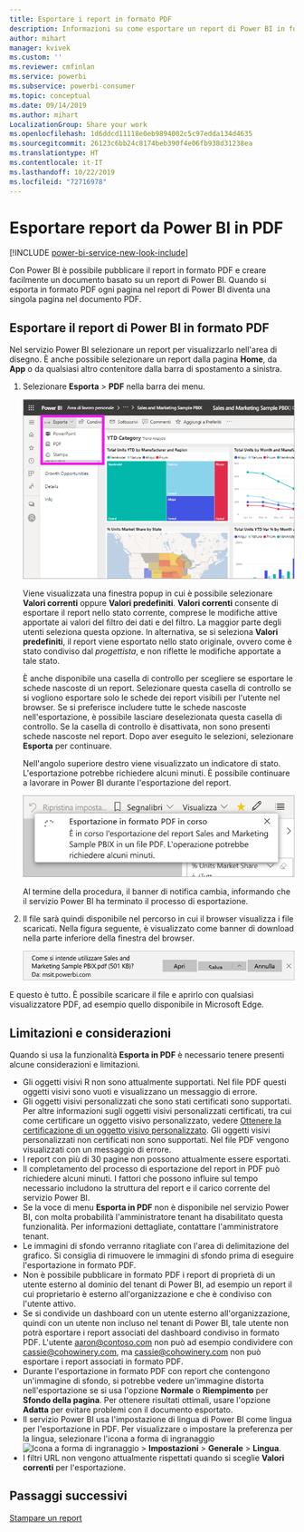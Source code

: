 ```yaml
---
title: Esportare i report in formato PDF
description: Informazioni su come esportare un report di Power BI in formato PDF.
author: mihart
manager: kvivek
ms.custom: ''
ms.reviewer: cmfinlan
ms.service: powerbi
ms.subservice: powerbi-consumer
ms.topic: conceptual
ms.date: 09/14/2019
ms.author: mihart
LocalizationGroup: Share your work
ms.openlocfilehash: 1d6ddcd11118e0eb9894002c5c97edda134d4635
ms.sourcegitcommit: 26123c6bb24c8174beb390f4e06fb938d31238ea
ms.translationtype: HT
ms.contentlocale: it-IT
ms.lasthandoff: 10/22/2019
ms.locfileid: "72716978"
---
```

# <a name="export-reports-from-power-bi-to-pdf"></a>Esportare report da Power BI in PDF

[!INCLUDE [power-bi-service-new-look-include](../includes/power-bi-service-new-look-include.md)]

Con Power BI è possibile pubblicare il report in formato PDF e creare facilmente un documento basato su un report di Power BI. Quando si esporta in formato PDF ogni pagina nel report di Power BI diventa una singola pagina nel documento PDF.

## <a name="export-your-power-bi-report-to-pdf"></a>Esportare il report di Power BI in formato PDF
Nel servizio Power BI selezionare un report per visualizzarlo nell'area di disegno. È anche possibile selezionare un report dalla pagina **Home**, da **App** o da qualsiasi altro contenitore dalla barra di spostamento a sinistra.

1. Selezionare **Esporta** > **PDF** nella barra dei menu.

    ![Selezionare Esporta dalla barra dei menu](media/end-user-pdf/power-bi-export.png)

    Viene visualizzata una finestra popup in cui è possibile selezionare **Valori correnti** oppure **Valori predefiniti**. **Valori correnti** consente di esportare il report nello stato corrente, comprese le modifiche attive apportate ai valori del filtro dei dati e del filtro. La maggior parte degli utenti seleziona questa opzione. In alternativa, se si seleziona **Valori predefiniti**, il report viene esportato nello stato originale, ovvero come è stato condiviso dal *progettista*, e non riflette le modifiche apportate a tale stato.
    
    È anche disponibile una casella di controllo per scegliere se esportare le schede nascoste di un report. Selezionare questa casella di controllo se si vogliono esportare solo le schede dei report visibili per l'utente nel browser. Se si preferisce includere tutte le schede nascoste nell'esportazione, è possibile lasciare deselezionata questa casella di controllo. Se la casella di controllo è disattivata, non sono presenti schede nascoste nel report. Dopo aver eseguito le selezioni, selezionare **Esporta** per continuare.
    
    Nell'angolo superiore destro viene visualizzato un indicatore di stato. L'esportazione potrebbe richiedere alcuni minuti. È possibile continuare a lavorare in Power BI durante l'esportazione del report.

    ![Messaggio di stato dell'esportazione](media/end-user-pdf/power-bi-export-progress.png)

    Al termine della procedura, il banner di notifica cambia, informando che il servizio Power BI ha terminato il processo di esportazione.

2. Il file sarà quindi disponibile nel percorso in cui il browser visualizza i file scaricati. Nella figura seguente, è visualizzato come banner di download nella parte inferiore della finestra del browser.

    ![Percorso del file scaricato](media/end-user-pdf/power-bi-export-done.png)

E questo è tutto. È possibile scaricare il file e aprirlo con qualsiasi visualizzatore PDF, ad esempio quello disponibile in Microsoft Edge.


## <a name="limitations-and-considerations"></a>Limitazioni e considerazioni
Quando si usa la funzionalità **Esporta in PDF** è necessario tenere presenti alcune considerazioni e limitazioni.

* Gli oggetti visivi R non sono attualmente supportati. Nel file PDF questi oggetti visivi sono vuoti e visualizzano un messaggio di errore. 
* Gli oggetti visivi personalizzati che sono stati certificati sono supportati. Per altre informazioni sugli oggetti visivi personalizzati certificati, tra cui come certificare un oggetto visivo personalizzato, vedere [Ottenere la certificazione di un oggetto visivo personalizzato](../power-bi-custom-visuals-certified.md). Gli oggetti visivi personalizzati non certificati non sono supportati. Nel file PDF vengono visualizzati con un messaggio di errore. 
* I report con più di 30 pagine non possono attualmente essere esportati.
* Il completamento del processo di esportazione del report in PDF può richiedere alcuni minuti. I fattori che possono influire sul tempo necessario includono la struttura del report e il carico corrente del servizio Power BI.
* Se la voce di menu **Esporta in PDF** non è disponibile nel servizio Power BI, con molta probabilità l'amministratore tenant ha disabilitato questa funzionalità. Per informazioni dettagliate, contattare l'amministratore tenant.
* Le immagini di sfondo verranno ritagliate con l'area di delimitazione del grafico. Si consiglia di rimuovere le immagini di sfondo prima di eseguire l'esportazione in formato PDF.
* Non è possibile pubblicare in formato PDF i report di proprietà di un utente esterno al dominio del tenant di Power BI, ad esempio un report il cui proprietario è esterno all'organizzazione e che è condiviso con l'utente attivo.
* Se si condivide un dashboard con un utente esterno all'organizzazione, quindi con un utente non incluso nel tenant di Power BI, tale utente non potrà esportare i report associati del dashboard condiviso in formato PDF. L'utente aaron@contoso.com non può ad esempio condividere con cassie@cohowinery.com, ma cassie@cohowinery.com non può esportare i report associati in formato PDF.
* Durante l'esportazione in formato PDF con report che contengono un'immagine di sfondo, si potrebbe vedere un'immagine distorta nell'esportazione se si usa l'opzione **Normale** o **Riempimento** per **Sfondo della pagina**. Per ottenere risultati ottimali, usare l'opzione **Adatta** per evitare problemi con il documento esportato.
* Il servizio Power BI usa l'impostazione di lingua di Power BI come lingua per l'esportazione in PDF. Per visualizzare o impostare la preferenza per la lingua, selezionare l'icona a forma di ingranaggio ![Icona a forma di ingranaggio](media/end-user-powerpoint/power-bi-settings-icon.png) > **Impostazioni** > **Generale** > **Lingua**.
* I filtri URL non vengono attualmente rispettati quando si sceglie **Valori correnti** per l'esportazione.

## <a name="next-steps"></a>Passaggi successivi
[Stampare un report](end-user-print.md)
